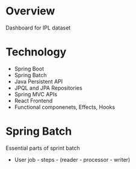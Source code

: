 # Overview
Dashboard for IPL dataset

# Technology
- Spring Boot
- Spring Batch
- Java Persistent API
- JPQL and JPA Repositories
- Spring MVC APIs
- React Frontend
- Functional componenets, Effects, Hooks

# Spring Batch
Essential parts of sprint batch 
- User job - steps - (reader - processor - writer)
